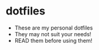 # dotfiles
- These are my personal dotfiles
- They may not suit your needs!
- READ them before using them!
